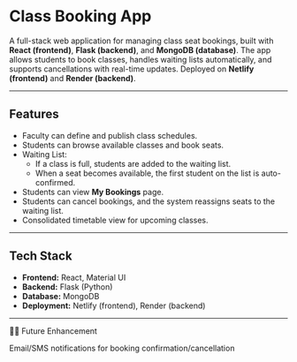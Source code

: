 #  Class Booking App

A full-stack web application for managing class seat bookings, built with **React (frontend)**, **Flask (backend)**, and **MongoDB (database)**. The app allows students to book classes, handles waiting lists automatically, and supports cancellations with real-time updates. Deployed on **Netlify (frontend)** and **Render (backend)**.

---

##  Features
- Faculty can define and publish class schedules.  
- Students can browse available classes and book seats.  
- Waiting List:
  - If a class is full, students are added to the waiting list.  
  - When a seat becomes available, the first student on the list is auto-confirmed.  
- Students can view **My Bookings** page.  
- Students can cancel bookings, and the system reassigns seats to the waiting list.  
- Consolidated timetable view for upcoming classes.  

---

##  Tech Stack
- **Frontend:** React, Material UI  
- **Backend:** Flask (Python)  
- **Database:** MongoDB  
- **Deployment:** Netlify (frontend), Render (backend)  

---


🧑‍💻 Future Enhancement

Email/SMS notifications for booking confirmation/cancellation






